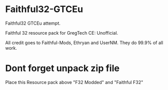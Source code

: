 # Faithful32-GTCEu
Faithful32 GTCEu attempt.

Faithful 32 resource pack for GregTech CE: Unofficial.

All credit goes to Faithful-Mods, Ethryan and UserNM.
They do 99.9% of all work.

# Dont forget unpack zip file

Place this Resource pack above "F32 Modded" and "Faithful F32"

